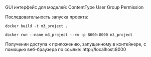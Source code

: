 GUI интерфейс для моделей:
ContentType User Group Permission

Последовательность запуска проекта:
```
docker build -t m3_project .
```
```
docker run --name m3_project --rm -p 8000:8000 m3_project
```
Получении доступа к приложению, запущенному в контейнере, с помощью веб-браузера по ссылке: http://localhost:8000
